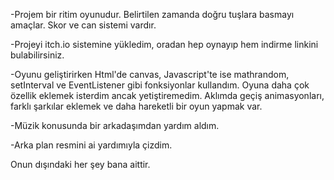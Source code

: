 -Projem bir ritim oyunudur. Belirtilen zamanda doğru tuşlara basmayı amaçlar. Skor ve can sistemi vardır.

-Projeyi itch.io sistemine yükledim, oradan hep oynayıp hem indirme linkini bulabilirsiniz.

-Oyunu geliştirirken Html'de canvas, Javascript'te ise mathrandom, setInterval ve EventListener gibi fonksiyonlar kullandım. Oyuna daha çok özellik eklemek isterdim ancak yetiştiremedim. Aklımda geçiş animasyonları, farklı şarkılar eklemek ve daha hareketli bir oyun yapmak var.


-Müzik konusunda bir arkadaşımdan yardım aldım.

-Arka plan resmini ai yardımıyla çizdim.

Onun dışındaki her şey bana aittir. 

